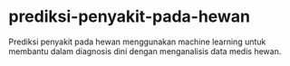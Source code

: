 # prediksi-penyakit-pada-hewan
Prediksi penyakit pada hewan menggunakan machine learning untuk membantu dalam diagnosis dini dengan menganalisis data medis hewan.
